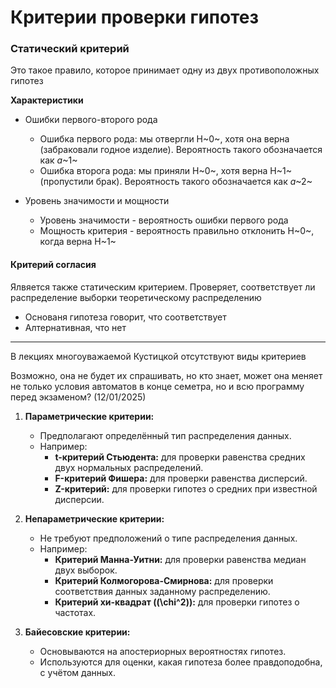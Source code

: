 # Критерии проверки гипотез 

### Статический критерий

Это такое правило, которое принимает одну из двух противоположных гипотез

**Характеристики**
- Ошибки первого-второго рода
  - Ошибка первого рода: мы отвергли H~0~, хотя она верна (забраковали годное изделие). Вероятность такого обозначается как $a$~1~
  - Ошибка второга рода: мы приняли H~0~, хотя верна H~1~ (пропустили брак). Вероятность такого обозначается как $a$~2~

- Уровень значимости и мощности
  - Уровень значимости - вероятность ошибки первого рода
  - Мощность критерия - вероятность правильно отклонить H~0~, когда верна H~1~

#### Критерий согласия
Ялвяется также статическим критерием.
Проверяет, соответствует ли распределение выборки теоретическому распределению
  - Основаня гипотеза говорит, что соответствует
  - Алтернативная, что нет

--- 

В лекциях многоуважаемой Кустицкой отсутствуют виды критериев

Возможно, она не будет их спрашивать, но кто знает, может она меняет не только условия автоматов в конце семетра, но и всю программу перед экзаменом? (12/01/2025)

1. **Параметрические критерии:**
   - Предполагают определённый тип распределения данных.
   - Например:
     - **t-критерий Стьюдента:** для проверки равенства средних двух нормальных распределений.
     - **F-критерий Фишера:** для проверки равенства дисперсий.
     - **Z-критерий:** для проверки гипотез о средних при известной дисперсии.

2. **Непараметрические критерии:**
   - Не требуют предположений о типе распределения данных.
   - Например:
     - **Критерий Манна-Уитни:** для проверки равенства медиан двух выборок.
     - **Критерий Колмогорова-Смирнова:** для проверки соответствия данных заданному распределению.
     - **Критерий хи-квадрат (\(\chi^2\)):** для проверки гипотез о частотах.

3. **Байесовские критерии:**
   - Основываются на апостериорных вероятностях гипотез.
   - Используются для оценки, какая гипотеза более правдоподобна, с учётом данных.

